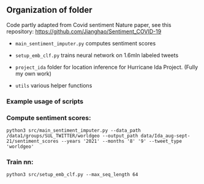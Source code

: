 ## Organization of folder

Code partly adapted from Covid sentiment Nature paper, see this repository: https://github.com/Jianghao/Sentiment_COVID-19

- `main_sentiment_imputer.py` computes sentiment scores

- `setup_emb_clf.py` trains neural network on 1.6mln labeled tweets

- `project_ida` folder for location inference for Hurricane Ida Project. (Fully my own work)

- `utils` various helper functions

### Example usage of scripts

### Compute sentiment scores:
```
python3 src/main_sentiment_imputer.py --data_path /data1/groups/SUL_TWITTER/worldgeo --output_path data/Ida_aug-sept-21/sentiment_scores --years '2021' --months '8' '9' --tweet_type 'worldgeo'
```

### Train nn:
```
python3 src/setup_emb_clf.py --max_seq_length 64
```


